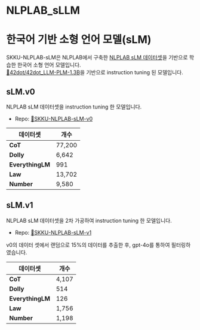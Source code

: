 # NLPLAB_sLLM
# 한국어 기반 소형 언어 모델(sLM)

SKKU-NLPLAB-sLM은 NLPLAB에서 구축한 [NLPLAB sLM 데이터셋](https://github.com/NLPlab-skku/DATA/tree/main/sLM)을 기반으로 학습한 한국어 소형 언어 모델입니다.<br/>
[🤗42dot/42dot_LLM-PLM-1.3B](https://huggingface.co/42dot/42dot_LLM-PLM-1.3B)을 기반으로 instruction tuning 된 모델입니다.


## sLM.v0
NLPLAB sLM 데이터셋을 instruction tuning 한 모델입니다.<br/>
- Repo: [🤗SKKU-NLPLAB-sLM-v0](https://huggingface.co/NLPlab-skku/42dot_v0) <br/>

|데이터셋|개수|
|------|---|
|**CoT**|77,200|
|**Dolly**|6,642|
|**EverythingLM**|991|
|**Law**|13,702|
|**Number**|9,580|

## sLM.v1
NLPLAB sLM 데이터셋을 2차 가공하여 instruction tuning 한 모델입니다.<br/>
- Repo: [🤗SKKU-NLPLAB-sLM-v1](https://huggingface.co/NLPlab-skku/42dot_v1) <br/>

v0의 데이터 셋에서 랜덤으로 15%의 데이터를 추출한 후, gpt-4o를 통하여 필터링하였습니다. <br/>

|데이터셋|개수|
|------|---|
|**CoT**|4,107|
|**Dolly**|514|
|**EverythingLM**|126|
|**Law**|1,756|
|**Number**|1,198|

